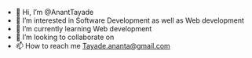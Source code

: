 - 👋 Hi, I’m @AnantTayade
- 👀 I’m interested in Software Development as well as Web development
- 🌱 I’m currently learning Web development
- 💞️ I’m looking to collaborate on 
- 📫 How to reach me Tayade.ananta@gmail.com

<!---
AnantTayade/AnantTayade is a ✨ special ✨ repository because its `README.md` (this file) appears on your GitHub profile.
You can click the Preview link to take a look at your changes.
--->
